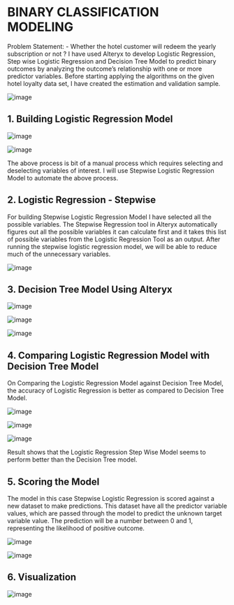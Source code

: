 # BINARY CLASSIFICATION MODELING
Problem Statement: - 
Whether the hotel customer will redeem the yearly subscription or not ?
I have used Alteryx to develop Logistic Regression, Step wise Logistic Regression and Decision Tree Model to predict binary outcomes by analyzing the outcome’s relationship with one or more predictor variables.
Before starting applying the algorithms on the given hotel loyalty data set, I have created the estimation and validation sample.

![image](https://user-images.githubusercontent.com/16829371/33813030-7897217c-ddef-11e7-8cde-b1ec7244405c.png)

## 1.	Building Logistic Regression Model

![image](https://user-images.githubusercontent.com/16829371/33813053-aa0e787c-ddef-11e7-9b9d-b8423f2efecd.png)

![image](https://user-images.githubusercontent.com/16829371/33813054-ad4ac86a-ddef-11e7-8971-d15fda724e52.png)

The above process is bit of a manual process which requires selecting and deselecting variables of interest. 
I will use Stepwise Logistic Regression Model to automate the above process.

## 2.	Logistic Regression - Stepwise
For building Stepwise Logistic Regression Model I have selected all the possible variables. The Stepwise Regression tool in Alteryx automatically figures out all the possible variables it can calculate first and it takes this list of possible variables from the Logistic Regression Tool as an output.
After running the stepwise logistic regression model, we will be able to reduce much of the unnecessary variables.

![image](https://user-images.githubusercontent.com/16829371/33813138-13d112ba-ddf0-11e7-852b-a31289e6e4a7.png)

## 3.	Decision Tree Model Using Alteryx

![image](https://user-images.githubusercontent.com/16829371/33813103-f372a394-ddef-11e7-876a-ef0a60d17b7e.png)
 
![image](https://user-images.githubusercontent.com/16829371/33813088-e3a2d84e-ddef-11e7-810c-b879f34b628c.png)

![image](https://user-images.githubusercontent.com/16829371/33813091-e72ca828-ddef-11e7-8407-0014a0f7b745.png)


## 4.	Comparing Logistic Regression Model with Decision Tree Model
On Comparing the Logistic Regression Model against Decision Tree Model, the accuracy of Logistic Regression is better as compared to Decision Tree Model.

![image](https://user-images.githubusercontent.com/16829371/33813205-64167d28-ddf0-11e7-91e3-9d6be6526a98.png)

![image](https://user-images.githubusercontent.com/16829371/33813209-6975a3b6-ddf0-11e7-9345-9e23259d8bb8.png)

![image](https://user-images.githubusercontent.com/16829371/33813212-6eff56b0-ddf0-11e7-8ab0-8fb94ec7c47c.png)

Result shows that the Logistic Regression Step Wise Model seems to perform better than the Decision Tree model.

## 5.	Scoring the Model
The model in this case Stepwise Logistic Regression is scored against a new dataset to make predictions. This dataset have all the predictor variable values, which are passed through the model to predict the unknown target variable value. The prediction will be a number between 0 and 1, representing the likelihood of positive outcome.

![image](https://user-images.githubusercontent.com/16829371/33813239-9a51c62c-ddf0-11e7-867d-8e320e5f8cdd.png)

![image](https://user-images.githubusercontent.com/16829371/33813244-a013ed92-ddf0-11e7-9a58-72fc7e96ca0c.png)

## 6.	Visualization

![image](https://user-images.githubusercontent.com/16829371/33813299-be9d4da8-ddf0-11e7-8371-9b2f0d5ea1f9.png)


